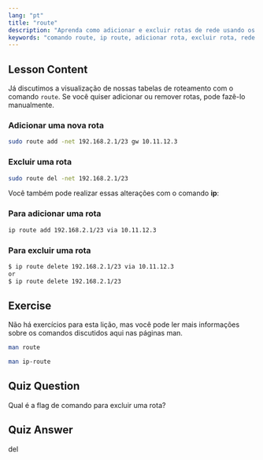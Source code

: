 ```yaml
---
lang: "pt"
title: "route"
description: "Aprenda como adicionar e excluir rotas de rede usando os comandos Linux route e ip. Entenda o gerenciamento da tabela de roteamento para usuários iniciantes e intermediários."
keywords: "comando route, ip route, adicionar rota, excluir rota, rede Linux, tabela de roteamento, tutorial Linux, guia para iniciantes"
---
```


## Lesson Content

Já discutimos a visualização de nossas tabelas de roteamento com o comando `route`. Se você quiser adicionar ou remover rotas, pode fazê-lo manualmente.

### Adicionar uma nova rota

```bash
sudo route add -net 192.168.2.1/23 gw 10.11.12.3
```

### Excluir uma rota

```bash
sudo route del -net 192.168.2.1/23
```

Você também pode realizar essas alterações com o comando **ip**:

### Para adicionar uma rota

```bash
ip route add 192.168.2.1/23 via 10.11.12.3
```

### Para excluir uma rota

```bash
$ ip route delete 192.168.2.1/23 via 10.11.12.3
or
$ ip route delete 192.168.2.1/23
```

## Exercise

Não há exercícios para esta lição, mas você pode ler mais informações sobre os comandos discutidos aqui nas páginas man.

```bash
man route
```

```bash
man ip-route
```

## Quiz Question

Qual é a flag de comando para excluir uma rota?

## Quiz Answer

del
